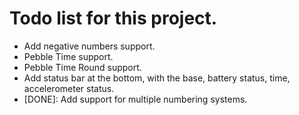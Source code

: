 # Todo list for this project.

* Add negative numbers support.
* Pebble Time support.
* Pebble Time Round support.
* Add status bar at the bottom, with the base, battery status, time, accelerometer status.
* [DONE]: Add support for multiple numbering systems.
